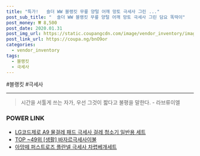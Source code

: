 ```yaml
--- 
title: "특가!   숄더 WW 블랭킷 무릎 양털 어깨 망토 극세사 그린 ..." 
post_sub_title: "  숄더 WW 블랭킷 무릎 양털 어깨 망토 극세사 그린 담요 똑딱이" 
post_money: ₩ 8,500 
post_date: 2020.01.31 
post_img_url: https://static.coupangcdn.com/image/vendor_inventory/images/2018/12/14/1/0/ffb73230-225f-45e5-9806-ab4706b6ec02.jpg 
post_link_url: https://coupa.ng/bnO9or 
categories: 
  - vendor_inventory 
tags: 
  - 블랭킷 
  - 극세사 
--- 
```

  #블랭킷 #극세사 
<hr> 

> 시간을 서툴게 쓰는 자가, 우선 그것이 짧다고 불평을 말한다. - 라브류이엘 


### POWER LINK

* <a href="https://blog.naver.com/santokki14/221786420752" target="_blank">LG코드제로 A9 물걸레 패드 극세사 걸레 청소기 일반용 세트</a>
* <a href="https://blog.naver.com/fasyy4321/221779480617" target="_blank"> TOP ~49위 [생활] 바자르극세사이불</a>
* <a href="https://blog.naver.com/santokki14/221786784417" target="_blank">아망떼 퍼스트로즈 플란넬 극세사 차렵베개세트</a>
